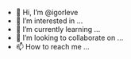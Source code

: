- 👋 Hi, I’m @igorleve
- 👀 I’m interested in ...
- 🌱 I’m currently learning ...
- 💞️ I’m looking to collaborate on ...
- 📫 How to reach me ...

<!---
igorleve/igorleve is a ✨ special ✨ repository because its `README.md` (this file) appears on your GitHub profile.
You can click the Preview link to take a look at your changes.
--->
